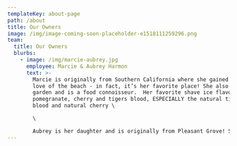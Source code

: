 ```yaml
---
templateKey: about-page
path: /about
title: Our Owners
image: /img/image-coming-soon-placeholder-e1518111259296.png
team:
  title: Our Owners
  blurbs:
    - image: /img/marcie-aubrey.jpg
      employee: Marcie & Aubrey Harmon
      text: >-
        Marcie is originally from Southern California where she gained a strong
        love of the beach - in fact, it’s her favorite place! She also loves to
        garden and is a food connoisseur.  Her favorite shave ice flavors are
        pomegranate, cherry and tigers blood, ESPECIALLY the natural tigers
        blood and natural cherry \

        \

        Aubrey is her daughter and is originally from Pleasant Grove! She has lived here her whole life. She is on the high school ballroom team and the mountain biking team. She loves to spend time with her friends! A fun fact about Aubrey is that last summer she dyed the ends of her hair with the grape snow cone flavoring and she still has a bit of that coloring that never came out  When she was trying to decide her favorite snow cone flavor, she realized there are just too many and she can’t choose her favorite.
---
```

